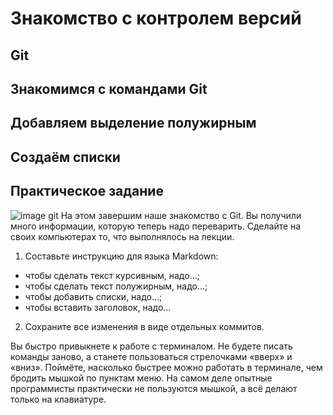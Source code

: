 # Знакомство с контролем версий

## Git

## Знакомимся с командами Git

## Добавляем выделение полужирным

## Создаём списки

## Практическое задание
![image git](git.png)
На этом завершим наше знакомство с Git. Вы получили много информации, которую теперь
надо переварить.
Сделайте на своих компьютерах то, что выполнялось на лекции.
1. Составьте инструкцию для языка Markdown:
* чтобы сделать текст курсивным, надо…;
* чтобы сделать текст полужирным, надо…;
* чтобы добавить списки, надо…;
* чтобы вставить заголовок, надо…
2. Сохраните все изменения в виде отдельных коммитов.

Вы быстро привыкнете к работе с терминалом. Не будете писать команды заново, а станете
пользоваться стрелочками «вверх» и «вниз». Поймёте, насколько быстрее можно работать в
терминале, чем бродить мышкой по пунктам меню. На самом деле опытные программисты
практически не пользуются мышкой, а всё делают только на клавиатуре.
